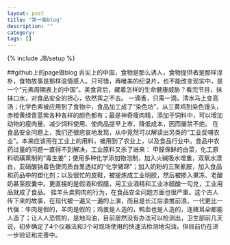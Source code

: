 ```yaml
---
layout: post
title: "第一篇blog"
description: ""
category: 
tags: []
---
```

{% include JB/setup %}

##github上的page做blog
舌尖上的中国，食物是那么诱人，食物提供者是那样淳朴，食物故事是那样温情感人。只可惜，再唯美的纪录片，也不能改变现实中，是一个“元素周期表上的中国”。美食背后，藏着怎样的生命健康威胁？看完节目，抹抹口水，对食品安全的担心，依然挥之不去。
一滴香，只需一滴，清水马上变高汤；化学色素被应用到了食物中，食品加工成了“染色坊”，从三黄鸡到染色馒头，赤橙黄绿青蓝紫各种各样的颜色都有；最是神奇瘦肉精，添加于饲料中，可以增加动物的瘦肉量、减少饲料使用、使肉品提早上市、降低成本，因而屡禁不绝。
在食品安全问题上，我们还很悲哀地发现，从中竟然可以解读出另类的“工业反哺农业”。本来应该用在工业上的用料，被用到了农业上，以及食品行业中。食品中农药过量的问题一直得不到解决，工业原料又杀了进来：
甲醛保鲜的白菜，化工原料硫磺熏制的“毒生姜”；使用多种化学添加物泡制，加入火碱吸水增重，双氧水漂白，亚硝酸钠着色使肉质白里透红的“化学猪蹄”；加入奶粉的三聚氰胺，加入食品和药品中的塑化剂；以及很忙的皮鞋，被提炼成工业明胶，然后被掺入果冻、老酸奶甚至胶囊中。更直接的是假酒和假醋，用工业酒精和工业冰醋酸一勾兑，工业用品就成了食品。
挂羊头卖狗肉的行为，在食品安全问题方面也很严重。这个古人传下来的故事，在现代被一遍又一遍的上演，而且是长江后浪推前浪，一代更比一代强：牛肉是假的，羊肉是假的；鸡蛋是人造的，鸭血也是人造的，连猪耳朵都能人造了；让人人恐慌的，是地沟油，目前居然没有办法可以检测出，卫生部前几天说，初步确定了4个仪器法和3个可现场使用的快速法检测地沟油，但目前仍在进一步验证和完善中。
